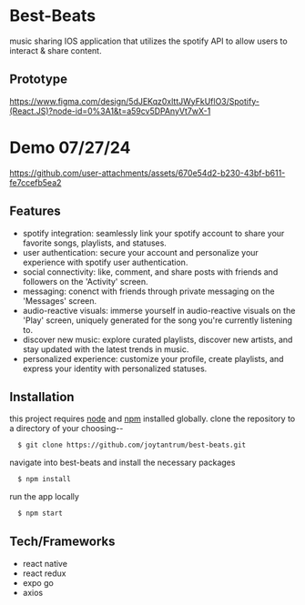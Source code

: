 # Best-Beats

music sharing IOS application that utilizes the spotify API to allow users to interact & share content.

## Prototype

<https://www.figma.com/design/5dJEKqz0xlttJWyFkUflO3/Spotify-(React.JS)?node-id=0%3A1&t=a59cv5DPAnyVt7wX-1>

# Demo 07/27/24

https://github.com/user-attachments/assets/670e54d2-b230-43bf-b611-fe7ccefb5ea2

## Features

- spotify integration: seamlessly link your spotify account to share your favorite songs, playlists, and statuses.
- user authentication: secure your account and personalize your experience with spotify user authentication.
- social connectivity: like, comment, and share posts with friends and followers on the 'Activity' screen.
- messaging: conenct with friends through private messaging on the 'Messages' screen.
- audio-reactive visuals: immerse yourself in audio-reactive visuals on the 'Play' screen, uniquely generated for the song you're currently listening to.
- discover new music: explore curated playlists, discover new artists, and stay updated with the latest trends in music.
- personalized experience: customize your profile, create playlists, and express your identity with personalized statuses.

## Installation

this project requires [node](https://nodejs.org/en) and [npm](https://www.npmjs.com) installed globally.
clone the repository to a directory of your choosing--

```bash
  $ git clone https://github.com/joytantrum/best-beats.git
```

navigate into best-beats and install the necessary packages

```bash
  $ npm install
```

run the app locally

```bash
  $ npm start
```

## Tech/Frameworks

- react native
- react redux
- expo go
- axios
